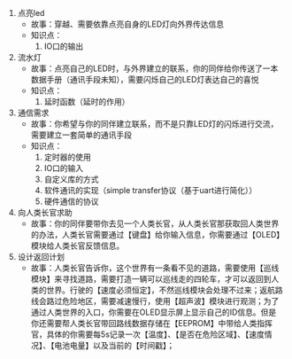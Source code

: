 1. 点亮led
	- 故事：穿越、需要依靠点亮自身的LED灯向外界传达信息
	- 知识点：
		1. IO口的输出
2. 流水灯
	- 故事：点亮自己的LED时，与外界建立的联系，你的同伴给你传送了一本数据手册（通讯手段未知），需要闪烁自己的LED灯表达自己的喜悦
	- 知识点：
		1. 延时函数（延时的作用）
3. 通信需求
	- 故事：你希望与你的同伴建立联系，而不是只靠LED灯的闪烁进行交流，需要建立一套简单的通讯手段
	- 知识点：
		1. 定时器的使用
		2. IO口的输入
		3. 自定义库的方式
		4. 软件通讯的实现（simple transfer协议（基于uart进行简化））
		5. 硬件通信的协议
4. 向人类长官求助
	- 故事：你的同伴要带你去见一个人类长官，从人类长官那获取回人类世界的办法，人类长官需要通过【键盘】给你输入信息，你需要通过【OLED】模块给人类长官反馈信息。 
5. 设计返回计划
	- 故事：人类长官告诉你，这个世界有一条看不见的道路，需要使用【巡线模块】来寻找道路，需要打造一辆可以巡线走的四轮车，才可以返回到人类的世界。行驶的【速度必须恒定】，不然巡线模块会处理不过来；返航路线会路过危险地区，需要减速慢行，使用【超声波】模块进行观测；为了通过人类世界的入口，你需要在OLED显示屏上显示自己的ID信息。但是你还需要帮人类长官带回路线数据存储在【EEPROM】中带给人类指挥官，具体的你需要每5s记录一次【温度】、【是否在危险区域】、【速度情况】、【电池电量】以及当前的【时间戳】；
